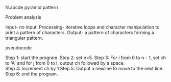 N.abcde pyramid pattern

Problem analysis

Input- no input.
Processing-  iterative loops and character manipulation to print a pattern of characters.
Output- a pattern of characters forming a triangular pattern.

pseudocode

Step 1: start the program.
Step 2: set n=5.
Step 3: For i from 0 to n - 1, set ch to 'A' and for j from 0 to I, output ch followed by a space.      
Step 4: Increment ch by 1
Step 5: Output a newline to move to the next line.
Step 6: end the program.
